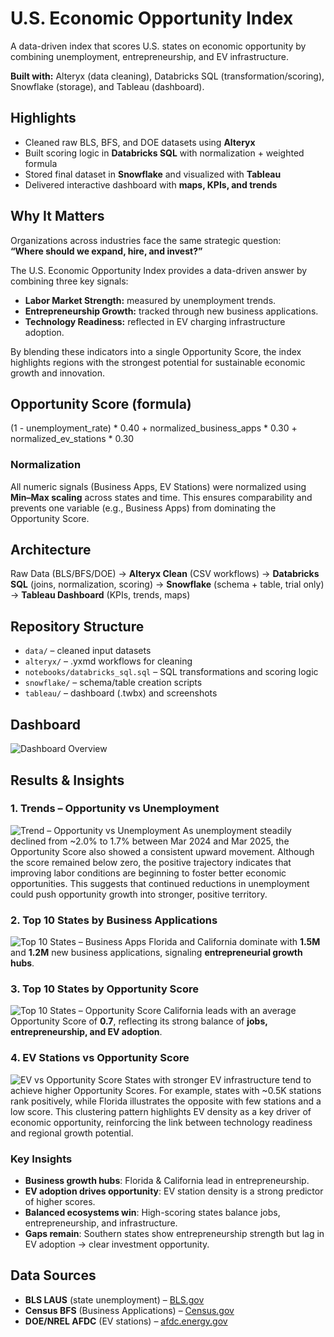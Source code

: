 # U.S. Economic Opportunity Index
A data-driven index that scores U.S. states on economic opportunity by combining unemployment, entrepreneurship, and EV infrastructure.

**Built with:** Alteryx (data cleaning), Databricks SQL (transformation/scoring), Snowflake (storage), and Tableau (dashboard).

## Highlights 
- Cleaned raw BLS, BFS, and DOE datasets using **Alteryx** 
- Built scoring logic in **Databricks SQL** with normalization + weighted formula
- Stored final dataset in **Snowflake** and visualized with **Tableau**  
- Delivered interactive dashboard with **maps, KPIs, and trends**  

## Why It Matters
Organizations across industries face the same strategic question:  
**“Where should we expand, hire, and invest?”**

The U.S. Economic Opportunity Index provides a data-driven answer by combining three key signals:
- **Labor Market Strength:** measured by unemployment trends.  
- **Entrepreneurship Growth:** tracked through new business applications.  
- **Technology Readiness:** reflected in EV charging infrastructure adoption.  

By blending these indicators into a single Opportunity Score, the index highlights regions with the strongest potential for sustainable economic growth and innovation.



## Opportunity Score (formula)
(1 - unemployment_rate) * 0.40 + normalized_business_apps * 0.30 + normalized_ev_stations * 0.30
### Normalization
All numeric signals (Business Apps, EV Stations) were normalized using **Min–Max scaling** across states and time.  This ensures comparability and prevents one variable (e.g., Business Apps) from dominating the Opportunity Score.
## Architecture
Raw Data (BLS/BFS/DOE)  → **Alteryx Clean** (CSV workflows) → **Databricks SQL** (joins, normalization, scoring)  → **Snowflake** (schema + table, trial only)  → **Tableau Dashboard** (KPIs, trends, maps)  

## Repository Structure
- `data/` – cleaned input datasets  
- `alteryx/` – .yxmd workflows for cleaning  
- `notebooks/databricks_sql.sql` – SQL transformations and scoring logic  
- `snowflake/` – schema/table creation scripts  
- `tableau/` – dashboard (.twbx) and screenshots  

## Dashboard
![Dashboard Overview](tableau/screenshots/dashboard_overview.jpg)

## Results & Insights
### 1. Trends – Opportunity vs Unemployment
![Trend – Opportunity vs Unemployment](tableau/screenshots/trend_opp_vs_unemp.png)
As unemployment steadily declined from ~2.0% to 1.7% between Mar 2024 and Mar 2025, the Opportunity Score also showed a consistent upward movement. Although the score remained below zero, the positive trajectory indicates that improving labor conditions are beginning to foster better economic opportunities. This suggests that continued reductions in unemployment could push opportunity growth into stronger, positive territory.
### 2. Top 10 States by Business Applications
![Top 10 States – Business Apps](tableau/screenshots/business_apps.png)
Florida and California dominate with **1.5M** and **1.2M** new business applications, signaling **entrepreneurial growth hubs**.
### 3. Top 10 States by Opportunity Score
![Top 10 States – Opportunity Score](tableau/screenshots/top10_opp_score.png) 
California leads with an average Opportunity Score of **0.7**, reflecting its strong balance of **jobs, entrepreneurship, and EV adoption**.
### 4. EV Stations vs Opportunity Score
![EV vs Opportunity Score](tableau/screenshots/ev_vs_opp.png) 
States with stronger EV infrastructure tend to achieve higher Opportunity Scores. For example, states with ~0.5K stations rank positively, while Florida illustrates the opposite with few stations and a low score. This clustering pattern highlights EV density as a key driver of economic opportunity, reinforcing the link between technology readiness and regional growth potential.

### Key Insights
-  **Business growth hubs**: Florida & California lead in entrepreneurship.  
-  **EV adoption drives opportunity**: EV station density is a strong predictor of higher scores.  
-  **Balanced ecosystems win**: High-scoring states balance jobs, entrepreneurship, and infrastructure.  
-  **Gaps remain**: Southern states show entrepreneurship strength but lag in EV adoption → clear investment opportunity.  

## Data Sources
- **BLS LAUS** (state unemployment) – [BLS.gov](https://www.bls.gov/lau/)  
- **Census BFS** (Business Applications) – [Census.gov](https://www.census.gov/econ/bfs/)  
- **DOE/NREL AFDC** (EV stations) – [afdc.energy.gov](https://afdc.energy.gov/data_download) 

